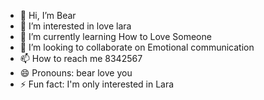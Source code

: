 - 👋 Hi, I’m Bear
- 👀 I’m interested in love lara
- 🌱 I’m currently learning How to Love Someone
- 💞️ I’m looking to collaborate on Emotional communication
- 📫 How to reach me 8342567
- 😄 Pronouns: bear love you
- ⚡ Fun fact: I'm only interested in Lara

<!---
Bear20050/Bear20050 is a ✨ special ✨ repository because its `README.md` (this file) appears on your GitHub profile.
You can click the Preview link to take a look at your changes.
--->
